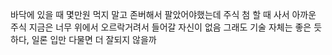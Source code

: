 바닥에 있을 때 몇만원 먹지 말고 존버해서 팔았어야했는데
주식 첨 할 때 사서 아까운 주식
지금은 너무 위에서 오르락거려서 들어갈 자신이 없음
그래도 기술 자체는 좋은 듯하다, 일론 입만 다물면 더 잘되지 않을까